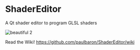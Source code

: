 # ShaderEditor
A Qt shader editor to program GLSL shaders

![beautiful 2](https://cloud.githubusercontent.com/assets/5550866/9526753/0ca5c1a2-4ce3-11e5-9e6d-444b8a3d3be4.png)

Read the Wiki!
https://github.com/paulbaron/ShaderEditor/wiki

